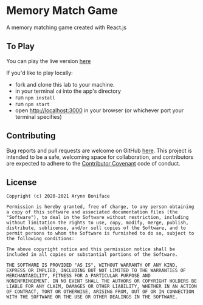 # Memory Match Game

  A memory matching game created with React.js

## To Play
  You can play the live version [here](http://fakelink.com)

  If you'd like to play locally: 
  - fork and clone this lab to your machine.
  - in your terminal `cd` into the app's directory
  - run `npm install`
  - run `npm start`
  - open [http://localhost:3000](http://localhost:3000) in your browser (or whichever port your terminal specifies)

## Contributing

Bug reports and pull requests are welcome on GitHub [here](https://github.com/ronniekram/teacher-helper). This project is intended to be a safe, welcoming space for collaboration, and contributors are expected to adhere to the [Contributor Covenant](https://www.contributor-covenant.org/) code of conduct.

## License

    Copyright (c) 2020-2021 Arynn Boniface

    Permission is hereby granted, free of charge, to any person obtaining
    a copy of this software and associated documentation files (the
    "Software"), to deal in the Software without restriction, including
    without limitation the rights to use, copy, modify, merge, publish,
    distribute, sublicense, and/or sell copies of the Software, and to
    permit persons to whom the Software is furnished to do so, subject to
    the following conditions:

    The above copyright notice and this permission notice shall be
    included in all copies or substantial portions of the Software.

    THE SOFTWARE IS PROVIDED "AS IS", WITHOUT WARRANTY OF ANY KIND,
    EXPRESS OR IMPLIED, INCLUDING BUT NOT LIMITED TO THE WARRANTIES OF
    MERCHANTABILITY, FITNESS FOR A PARTICULAR PURPOSE AND
    NONINFRINGEMENT. IN NO EVENT SHALL THE AUTHORS OR COPYRIGHT HOLDERS BE
    LIABLE FOR ANY CLAIM, DAMAGES OR OTHER LIABILITY, WHETHER IN AN ACTION
    OF CONTRACT, TORT OR OTHERWISE, ARISING FROM, OUT OF OR IN CONNECTION
    WITH THE SOFTWARE OR THE USE OR OTHER DEALINGS IN THE SOFTWARE.
